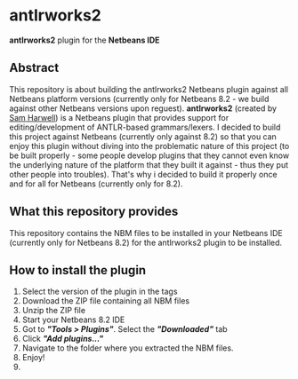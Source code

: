 # antlrworks2
**antlrworks2** plugin for the **Netbeans IDE**

## Abstract

This repository is about building the antlrworks2 Netbeans plugin against all Netbeans platform versions (currently only for Netbeans 8.2 - we build against other Netbeans versions upon reguest).
**antlrworks2** (created by [Sam Harwell](https://github.com/tunnelvisionlabs/antlrworks2)) is a Netbeans plugin that provides support for editing/development of ANTLR-based grammars/lexers.
I decided to build this project against Netbeans (currently only against 8.2) so that you can enjoy this plugin without diving into the problematic nature of this project (to be built properly - some people develop plugins that they cannot even know the underlying nature of the platform that they built it against - thus they put other people into troubles). That's why i decided to build it properly once and for all for Netbeans (currently only for 8.2).

## What this repository provides

This repository contains the NBM files to be installed in your Netbeans IDE (currently only for Netbeans 8.2) for the antlrworks2 plugin to be installed.

## How to install the plugin

1. Select the version of the plugin in the tags
2. Download the ZIP file containing all NBM files
3. Unzip the ZIP file
4. Start your Netbeans 8.2 IDE
5. Got to ***"Tools > Plugins"***. Select the ***"Downloaded"*** tab
6. Click ***"Add plugins..."***
7. Navigate to the folder where you extracted the NBM files.
8. Enjoy!
9. 
